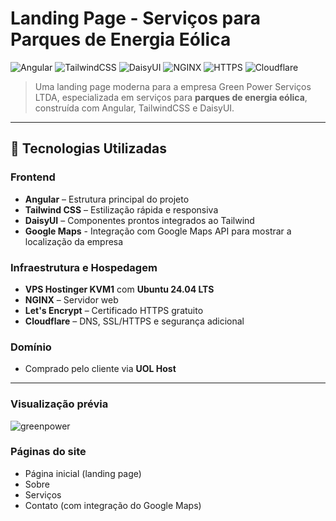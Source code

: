 # Landing Page - Serviços para Parques de Energia Eólica

![Angular](https://img.shields.io/badge/Angular-DD0031?style=for-the-badge&logo=angular&logoColor=white)
![TailwindCSS](https://img.shields.io/badge/TailwindCSS-38B2AC?style=for-the-badge&logo=tailwind-css&logoColor=white)
![DaisyUI](https://img.shields.io/badge/DaisyUI-4ADE80?style=for-the-badge&logo=tailwind-css&logoColor=white)
![NGINX](https://img.shields.io/badge/NGINX-009639?style=for-the-badge&logo=nginx&logoColor=white)
![HTTPS](https://img.shields.io/badge/HTTPS-LetsEncrypt-0052CC?style=for-the-badge)
![Cloudflare](https://img.shields.io/badge/Cloudflare-F38020?style=for-the-badge&logo=cloudflare&logoColor=white)

> Uma landing page moderna para a empresa Green Power Serviços LTDA, especializada em serviços para **parques de energia eólica**, construída com Angular, TailwindCSS e DaisyUI.

---

## 🚀 Tecnologias Utilizadas

### Frontend
- **Angular** – Estrutura principal do projeto
- **Tailwind CSS** – Estilização rápida e responsiva
- **DaisyUI** – Componentes prontos integrados ao Tailwind
- **Google Maps** - Integração com Google Maps API para mostrar a localização da empresa

### Infraestrutura e Hospedagem
- **VPS Hostinger KVM1** com **Ubuntu 24.04 LTS**
- **NGINX** – Servidor web
- **Let's Encrypt** – Certificado HTTPS gratuito
- **Cloudflare** – DNS, SSL/HTTPS e segurança adicional

### Domínio
- Comprado pelo cliente via **UOL Host**

---
### Visualização prévia

![greenpower](https://github.com/user-attachments/assets/a467778e-f223-4ba4-a99b-526a7a0a61c8)

### Páginas do site
- Página inicial (landing page)
- Sobre
- Serviços
- Contato (com integração do Google Maps)
